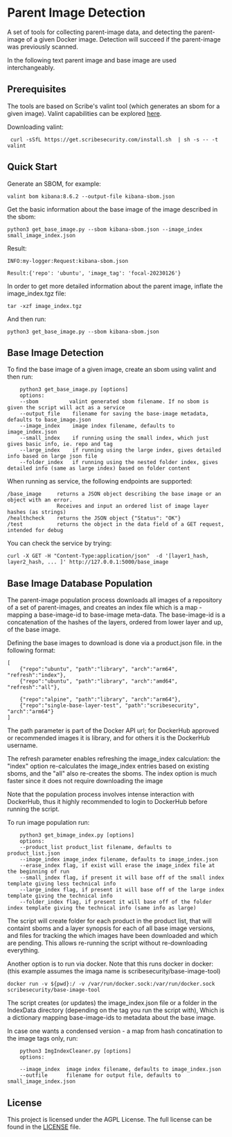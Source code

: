 # Parent Image Detection
A set of tools for collecting parent-image data, and detecting the parent-image of a given Docker image.
Detection will succeed if the parent-image was previously scanned.

In the following text parent image and base image are used interchangeably.

## Prerequisites
The tools are based on Scribe's valint tool (which generates an sbom for a given image). Valint capabilities can be explored [here](https://scribe-security.netlify.app/docs/CLI/valint/). 

Downloading valint:

``` curl -sSfL https://get.scribesecurity.com/install.sh  | sh -s -- -t valint```

## Quick Start

Generate an SBOM, for example:

```valint bom kibana:8.6.2 --output-file kibana-sbom.json```

Get the basic information about the base image of the image described in the sbom:

```python3 get_base_image.py --sbom kibana-sbom.json --image_index small_image_index.json```

Result:
```
INFO:my-logger:Request:kibana-sbom.json

Result:{'repo': 'ubuntu', 'image_tag': 'focal-20230126'}
```

In order to get more detailed information about the parent image, inflate the image_index.tgz file:
    
```tar -xzf image_index.tgz```

And then run:
    
```python3 get_base_image.py --sbom kibana-sbom.json```
    


## Base Image Detection
To find the base image of a given image, create an sbom using valint and then run:
```
    python3 get_base_image.py [options]
    options:
    --sbom          valint generated sbom filename. If no sbom is given the script will act as a service
    --output_file    filename for saving the base-image metadata, defaults to base_image.json
    --image_index    image index filename, defaults to image_index.json
    --small_index    if running using the small index, which just gives basic info, ie. repo and tag
    --large_index    if running using the large index, gives detailed info based on large json file
    --folder_index   if running using the nested folder index, gives detailed info (same as large index) based on folder content
```

When running as service, the following endpoints are supported:
```
/base_image     returns a JSON object describing the base image or an object with an error. 
                Receives and input an ordered list of image layer hashes (as strings)
/healthcheck    returns the JSON object {"Status": "OK"}
/test           returns the object in the data field of a GET request, intended for debug
```

You can check the service by trying:
```
curl -X GET -H "Content-Type:application/json"  -d '[layer1_hash, layer2_hash, ... ]' http://127.0.0.1:5000/base_image

```


## Base Image Database Population

The parent-image population process downloads all images of a repository of a set of parent-images, and creates an index file which is a map - mapping a base-image-id to base-image meta-data.
The base-image-id is a concatenation of the hashes of the layers, ordered from lower layer and up, of the base image.

Defining the base images to download is done via a product.json file. in the following format:
```
[
    {"repo":"ubuntu", "path":"library", "arch":"arm64", "refresh":"index"},
    {"repo":"ubuntu", "path":"library", "arch":"amd64", "refresh":"all"},

    {"repo":"alpine", "path":"library", "arch":"arm64"},
    {"repo":"single-base-layer-test", "path":"scribesecurity", "arch":"arm64"}
]
```

The path parameter is part of the Docker API url; for DockerHub approved or recommended images it is library, and for others it is the DockerHub username.

The refresh parameter enables refreshing the image_index calculation: the "index" option re-calculates the image_index entries based on existing sboms, and the "all" also re-creates the sboms. The index option is much faster since it does not require downloading the image

Note that the population process involves intense interaction with DockerHub, thus it highly recommended to login to DockerHub before running the script.

To run image population run:
```
    python3 get_bimage_index.py [options]
    options:
    --product_list product_list filename, defaults to product_list.json
    --image_index image_index filename, defaults to image_index.json
    --erase_index flag, if exist will erase the image_index file at the beginning of run
    --small_index flag, if present it will base off of the small index template giving less technical info
    --large_index flag, if present it will base off of the large index template giving the technical info
    --folder_index flag, if present it will base off of the folder index template giving the technical info (same info as large)
```

The script will create folder for each product in the product list, that will containt sboms and a layer synopsis for each of all base image versions,  and files for tracking the which images have been downloaded and which are pending. This allows re-running the script without re-downloading everything.



Another option is to run via docker. Note that this runs docker in docker:
(this example assumes the imaga name is scribesecurity/base-image-tool)
```
docker run -v ${pwd}:/ -v /var/run/docker.sock:/var/run/docker.sock  scribesecurity/base-image-tool
```

The script creates (or updates) the image_index.json file or a folder in the IndexData directory (depending on the tag you run the script with), Which is a dictionary mapping base-image-ids to metadata about the base image.

In case one wants a condensed version - a map from hash concatination to the image tags only, run:

```
    python3 ImgIndexCleaner.py [options]
    options:

    --image_index  image index filename, defaults to image_index.json
    --outfile      filename for output file, defaults to small_image_index.json
```


## License 
This project is licensed under the AGPL License. The full license can be found in the [LICENSE](agpl-3.0.txt) file.
